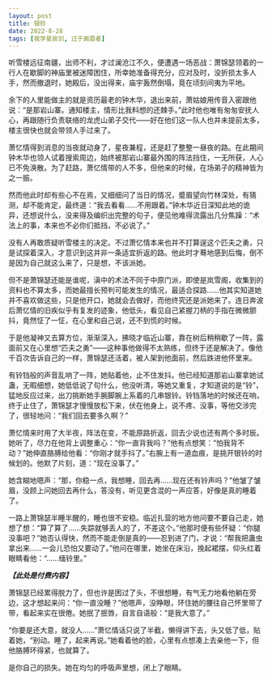 ```yaml
---
layout: post
title: 银铃
date: 2022-8-28
tags: [我学星辰剑, 过于画眉者]
---
```


听雪楼远征南疆，出师不利，才过澜沧江不久，便遭遇一场恶战：萧锦瑟领着的一行人在歇脚的神庙里被迷障困住，所幸她准备得充分，应对及时，没折损太多人手，然而撤退时，她殿后，没出得来，庙宇轰然倒塌，竟在顷刻间夷为平地。

余下的人里能做主的就是资历最老的钟木华，退出来前，萧姑娘用传音入密跟他说：“是那岩山寨。通知楼主，情形比我料想的还棘手。”此时他也唯有匆匆安抚人心，再跟随行负责联络的龙虎山弟子交代——好在他们这一队人也并未提前太多，楼主很快也就会带领人手过来了。

萧忆情得到消息的当夜就动身了，星夜兼程，还是赶了整整一昼夜的路。在此期间钟木华也领人试着搜索周边，始终被那岩山寨最外围的阵法挡住，一无所获，人心已不免涣散。为了赶路，萧忆情带的人不多，但他来的时候，在场弟子的精神皆为之一振。

然而他此时却有些心不在焉，又细细问了当日的情况，蹙眉望向竹林深处，有猜测，却不能肯定，最终道：“我去看看……不用跟着。”钟木华近日深知此地的诡异，还想说什么，没来得及编织出完整的句子，便见他难得流露出几分焦躁：“术法上的事，本来也不必你们抵挡，不必说了。”

没有人再敢质疑听雪楼主的决定。不过萧忆情本来也并不打算逞这个匹夫之勇，只是试探着深入，才意识到这并非一条适宜折返的路。他此时才蓦地感到后悔，倒不是因为自己就这么来了，只是想，不该派她。

但不是萧锦瑟还能是谁呢，滇中的术法不同于中原门派，即使是岚雪阁，收集到的资料也不算太多，而她最擅长预判可能发生的情况，最适合探路……他其实知道她并不喜欢做这些，只是他开口，她就会去做好，而他终究还是派她来了。连日奔波后萧忆情的旧疾似乎有复发的迹象，他低头，看见自己紧握刀柄的手指在微微颤抖，竟然怔了一怔，在心里和自己说，还不到慌的时候。

于是他凝神又去算方位，渐渐深入，拂晓才临近山寨，靠在树后稍稍歇了一阵，露面前又在心里想“匹夫之勇”——这种事他做得不太熟练，但终于还是解决了。像他千百次告诉自己的一样，萧锦瑟还活着，被人架到他面前，然后跌进他怀里来。

有铃铛般的声音乱响了一阵，她贴着他，止不住发抖。他已经知道那岩山寨拿她试蛊，无暇细想，她低低说了句什么，他没听清，等她又重复，才知道说的是“铃”，猛地反应过来，出刀挑断她手腕脚腕上系着的几串银铃。铃铛落地的时候还在响，终于止住了，萧锦瑟才慢慢放松下来，伏在他身上，说不疼、没事，等他交涉完了，很轻地问：“我们回去要多久啊？”

萧忆情来时用了大半夜，阵法在变，不能原路折返，回去少说也还有两个多时辰。她听了，尽力在他背上调整重心：“你一直背我吗？”他有点想笑：“怕我背不动？”她伸直胳膊给他看：“你刚才就手抖了。”右腕上有一道血痕，是挑开银铃的时候划的。他默了片刻，道：“现在没事了。”

她含糊地嗯声：“那，你稳一点，我想睡，回去再……现在还有铃声吗？”他皱了皱眉，没顾上问她回去再什么，答没有，听见更含混的一声应答，好像是真的睡着了。

一路上萧锦瑟半睡半醒的，睡也很不安稳。临近扎营的地方他问要不要自己走，她想了想：“算了算了……失踪就够丢人的了，不差这个。”他那时便有些怀疑：“你腿没事吧？”她否认得快，然而不能走倒是真的——忍到进了门，才说：“帮我把蛊虫拿出来……一会儿恐怕又要动了。”他问在哪里，她坐在床沿，挽起裙摆，仰头红着眼睛看他：“……缅铃里。”

***【此处是付费内容】***

萧锦瑟已经累得脱力了，但也许是困过了头，不很想睡，有气无力地看他躺在旁边，这才想起来问：“你一直没睡？”他嗯声，没睁眼，环住她的腰往自己怀里带了带，看起来实在很倦。她抿了抿唇，自言自语般：“是我大意了。”

“你要是还大意，就没人……”萧忆情话只说了半截，懒得讲下去，头又低了低，贴着她，“别动。睡了，起来再说。”她看着他的脸，心里有点想凑上去亲他一下，但他胳膊环得紧，也就算了。

是你自己的损失。她在均匀的呼吸声里想，闭上了眼睛。
